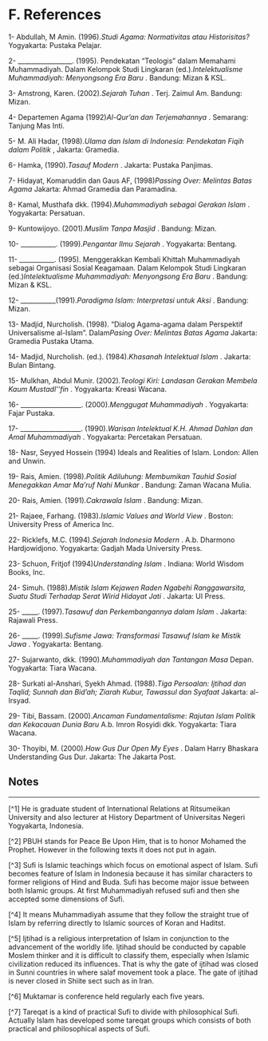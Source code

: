 F. References
=============

1- Abdullah, M Amin. (1996).*Studi Agama: Normativitas atau
Historisitas?* Yogyakarta: Pustaka Pelajar.

2- \_\_\_\_\_\_\_\_\_\_\_\_\_\_\_\_\_. (1995). Pendekatan “Teologis”
dalam Memahami Muhammadiyah. Dalam Kelompok Studi Lingkaran
(ed.).*Intelektualisme Muhammadiyah: Menyongsong Era Baru* . Bandung:
Mizan & KSL.

3- Amstrong, Karen. (2002).*Sejarah Tuhan* . Terj. Zaimul Am. Bandung:
Mizan.

4- Departemen Agama (1992)*Al-Qur’an dan Terjemahannya* . Semarang:
Tanjung Mas Inti.

5- M. Ali Hadar, (1998).*Ulama dan Islam di Indonesia: Pendekatan Fiqih
dalam Politik* , Jakarta: Gramedia.

6- Hamka, (1990).*Tasauf Modern* . Jakarta: Pustaka Panjimas.

7- Hidayat, Komaruddin dan Gaus AF, (1998)*Passing Over: Melintas Batas
Agama* Jakarta: Ahmad Gramedia dan Paramadina.

8- Kamal, Musthafa dkk. (1994).*Muhammadiyah sebagai Gerakan Islam* .
Yogyakarta: Persatuan.

9- Kuntowijoyo. (2001).*Muslim Tanpa Masjid* . Bandung: Mizan.

10- \_\_\_\_\_\_\_\_\_\_\_. (1999).*Pengantar Ilmu Sejarah* .
Yogyakarta: Bentang.

11- \_\_\_\_\_\_\_\_\_\_\_. (1995). Menggerakkan Kembali Khittah
Muhammadiyah sebagai Organisasi Sosial Keagamaan. Dalam Kelompok Studi
Lingkaran (ed.)*Intelektualisme Muhammadiyah: Menyongsong Era Baru* .
Bandung: Mizan & KSL.

12- \_\_\_\_\_\_\_\_\_\_\_(1991).*Paradigma Islam: Interpretasi untuk
Aksi* . Bandung: Mizan.

13- Madjid, Nurcholish. (1998). “Dialog Agama-agama dalam Perspektif
Universalisme al-Islam”. Dalam*Pasing Over: Melintas Batas Agama*
Jakarta: Gramedia Pustaka Utama.

14- Madjid, Nurcholish. (ed.). (1984).*Khasanah Intelektual Islam* .
Jakarta: Bulan Bintang.

15- Mulkhan, Abdul Munir. (2002).*Teologi Kiri: Landasan Gerakan Membela
Kaum Mustadl'’fin* . Yogyakarta: Kreasi Wacana.

16- \_\_\_\_\_\_\_\_\_\_\_\_\_\_\_\_\_\_\_. (2000).*Menggugat
Muhammadiyah* . Yogyakarta: Fajar Pustaka.

17- \_\_\_\_\_\_\_\_\_\_\_\_\_\_\_\_\_\_\_. (1990).*Warisan Intelektual
K.H. Ahmad Dahlan dan Amal Muhammadiyah* . Yogyakarta: Percetakan
Persatuan.

18- Nasr, Seyyed Hossein (1994) Ideals and Realities of Islam. London:
Allen and Unwin.

19- Rais, Amien. (1998).*Politik Adiluhung: Membumikan Tauhid Sosial
Menegakkan Amar Ma’ruf Nahi Munkar* . Bandung: Zaman Wacana Mulia.

20- Rais, Amien. (1991).*Cakrawala Islam* . Bandung: Mizan.

21- Rajaee, Farhang. (1983).*Islamic Values and World View* . Boston:
University Press of America Inc.

22- Ricklefs, M.C. (1994).*Sejarah Indonesia Modern* . A.b. Dharmono
Hardjowidjono. Yogyakarta: Gadjah Mada University Press.

23- Schuon, Fritjof (1994)*Understanding Islam* . Indiana: World Wisdom
Books, Inc.

24- Simuh. (1988).*Mistik Islam Kejawen Raden Ngabehi Ranggawarsita,
Suatu Studi Terhadap Serat Wirid Hidayat Jati* . Jakarta: UI Press.

25- \_\_\_\_\_. (1997).*Tasawuf dan Perkembangannya dalam Islam* .
Jakarta: Rajawali Press.

26- \_\_\_\_\_. (1999).*Sufisme Jawa: Transformasi Tasawuf Islam ke
Mistik Jawa* . Yogyakarta: Bentang.

27- Sujarwanto, dkk. (1990).*Muhammadiyah dan Tantangan Masa* Depan.
Yogyakarta: Tiara Wacana.

28- Surkati al-Anshari, Syekh Ahmad. (1988).*Tiga Persoalan: Ijtihad dan
Taqlid; Sunnah dan Bid’ah; Ziarah Kubur, Tawassul dan Syafaat* Jakarta:
al-Irsyad.

29- Tibi, Bassam. (2000).*Ancaman Fundamentalisme: Rajutan Islam Politik
dan Kekacauan Dunia Baru* A.b. Imron Rosyidi dkk. Yogyakarta: Tiara
Wacana.

30- Thoyibi, M. (2000).*How Gus Dur Open My Eyes* . Dalam Harry Bhaskara
Understanding Gus Dur. Jakarta: The Jakarta Post.

Notes
-----

------------------------------------------------------------------------

[^1] He is graduate student of International Relations at Ritsumeikan
University and also lecturer at History Department of Universitas Negeri
Yogyakarta, Indonesia.

[^2] PBUH stands for Peace Be Upon Him, that is to honor Mohamed the
Prophet. However in the following texts it does not put in again.

[^3] Sufi is Islamic teachings which focus on emotional aspect of Islam.
Sufi becomes feature of Islam in Indonesia because it has similar
characters to former religions of Hind and Buda. Sufi has become major
issue between both Islamic groups. At first Muhammadiyah refused sufi
and then she accepted some dimensions of Sufi.

[^4] It means Muhammadiyah assume that they follow the straight true of
Islam by referring directly to Islamic sources of Koran and Haditst.

[^5] Ijtihad is a religious interpretation of Islam in conjunction to
the advancement of the worldly life. Ijtihad should be conducted by
capable Moslem thinker and it is difficult to classify them, especially
when Islamic civilization reduced its influences. That is why the gate
of ijtihad was closed in Sunni countries in where salaf movement took a
place. The gate of ijtihad is never closed in Shiite sect such as in
Iran.

[^6] Muktamar is conference held regularly each five years.

[^7] Tareqat is a kind of practical Sufi to divide with philosophical
Sufi. Actually Islam has developed some tareqat groups which consists of
both practical and philosophical aspects of Sufi.
